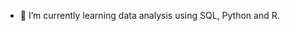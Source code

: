 - 🌱 I’m currently learning data analysis using SQL, Python and R.


<!---
Wurgh/Wurgh is a ✨ special ✨ repository because its `README.md` (this file) appears on your GitHub profile.
You can click the Preview link to take a look at your changes.
--->
